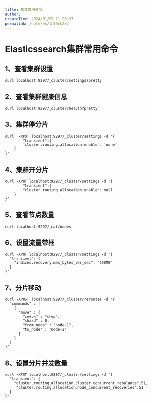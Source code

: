 ```yaml
---
title: 集群常用命令
author: 
createTime: 2024/01/02 21:20:27
permalink: /note/es/tr59rk2x/
---
```

# Elasticssearch集群常用命令

## 1、查看集群设置

```shell
curl localhost:9297/_cluster/settings?pretty
```

## 2、查看集群健康信息

```shell
curl localhost:9297/_cluster/health?pretty
```

## 3、集群停分片

```shell
curl  -XPUT localhost:9297/_cluster/settings -d '{
        "transient":{
        "cluster.routing.allocation.enable": "none"
    }
}'
```

## 4、集群开分片
```shell
curl -XPUT localhost:9297/_cluster/settings -d '{
        "transient":{
        "cluster.routing.allocation.enable": null
    }
}'
```

## 5、查看节点数量
```shell
curl localhost:9297/_cat/nodes
```

## 6、设置流量带框
```shell
curl -XPUT localhost:9297/_cluster/settings -d '{
  "transient": {
    "indices.recovery.max_bytes_per_sec": "100MB"
  }
}'
```

## 7、分片移动
```shell
curl -XPOST localhost:9297/_cluster/rerouter -d '{
  "commands" : [
    {
      "move" : {
        "index" : "shop",
        "shard" : 0,
        "from_node" : "node-1", 
        "to_node" : "node-2"
      }
    }
  ]
}'
```

## 8、设置分片并发数量
```shell
curl -XPUT localhost:9297/_cluster/settings -d '{
  "transient": {
    "cluster.routing.allocation.cluster_concurrent_rebalance":51,
     "cluster.routing.allocation.node_concurrent_recoveries":51
  }
}'
```

